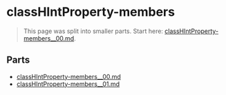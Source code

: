 # classHIntProperty-members

> This page was split into smaller parts. Start here: [classHIntProperty-members__00.md](classHIntProperty-members__00.md).

## Parts

- [classHIntProperty-members__00.md](classHIntProperty-members__00.md)
- [classHIntProperty-members__01.md](classHIntProperty-members__01.md)

